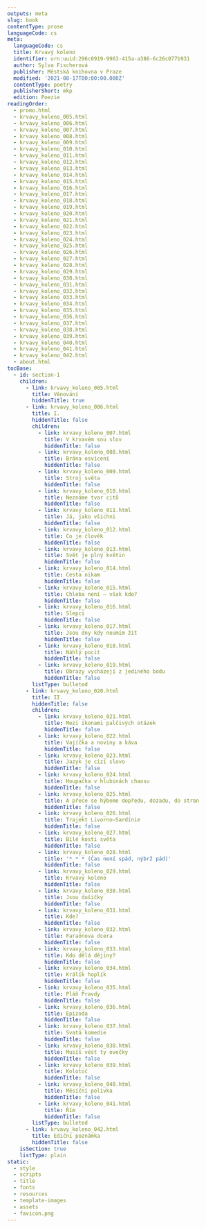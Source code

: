 ```yaml
---
outputs: meta
slug: book
contentType: prose
languageCode: cs
meta:
  languageCode: cs
  title: Krvavý koleno
  identifier: urn:uuid:296c0919-9963-415a-a386-6c26c077b931
  author: Sylva Fischerová
  publisher: Městská knihovna v Praze
  modified: '2021-08-17T00:00:00.000Z'
  contentType: poetry
  publisherShort: mkp
  edition: Poezie
readingOrder:
  - promo.html
  - krvavy_koleno_005.html
  - krvavy_koleno_006.html
  - krvavy_koleno_007.html
  - krvavy_koleno_008.html
  - krvavy_koleno_009.html
  - krvavy_koleno_010.html
  - krvavy_koleno_011.html
  - krvavy_koleno_012.html
  - krvavy_koleno_013.html
  - krvavy_koleno_014.html
  - krvavy_koleno_015.html
  - krvavy_koleno_016.html
  - krvavy_koleno_017.html
  - krvavy_koleno_018.html
  - krvavy_koleno_019.html
  - krvavy_koleno_020.html
  - krvavy_koleno_021.html
  - krvavy_koleno_022.html
  - krvavy_koleno_023.html
  - krvavy_koleno_024.html
  - krvavy_koleno_025.html
  - krvavy_koleno_026.html
  - krvavy_koleno_027.html
  - krvavy_koleno_028.html
  - krvavy_koleno_029.html
  - krvavy_koleno_030.html
  - krvavy_koleno_031.html
  - krvavy_koleno_032.html
  - krvavy_koleno_033.html
  - krvavy_koleno_034.html
  - krvavy_koleno_035.html
  - krvavy_koleno_036.html
  - krvavy_koleno_037.html
  - krvavy_koleno_038.html
  - krvavy_koleno_039.html
  - krvavy_koleno_040.html
  - krvavy_koleno_041.html
  - krvavy_koleno_042.html
  - about.html
tocBase:
  - id: section-1
    children:
      - link: krvavy_koleno_005.html
        title: Věnování
        hiddenTitle: true
      - link: krvavy_koleno_006.html
        title: I.
        hiddenTitle: false
        children:
          - link: krvavy_koleno_007.html
            title: V krvavém snu slov
            hiddenTitle: false
          - link: krvavy_koleno_008.html
            title: Brána osvícení
            hiddenTitle: false
          - link: krvavy_koleno_009.html
            title: Stroj světa
            hiddenTitle: false
          - link: krvavy_koleno_010.html
            title: Neznáme tvar citů
            hiddenTitle: false
          - link: krvavy_koleno_011.html
            title: Já, jako všichni
            hiddenTitle: false
          - link: krvavy_koleno_012.html
            title: Co je člověk
            hiddenTitle: false
          - link: krvavy_koleno_013.html
            title: Svět je plný květin
            hiddenTitle: false
          - link: krvavy_koleno_014.html
            title: Cesta nikam
            hiddenTitle: false
          - link: krvavy_koleno_015.html
            title: Chleba není — však kdo?
            hiddenTitle: false
          - link: krvavy_koleno_016.html
            title: Slepci
            hiddenTitle: false
          - link: krvavy_koleno_017.html
            title: Jsou dny kdy neumím žít
            hiddenTitle: false
          - link: krvavy_koleno_018.html
            title: Náhlý pocit
            hiddenTitle: false
          - link: krvavy_koleno_019.html
            title: Obrazy vycházejí z jediného bodu
            hiddenTitle: false
        listType: bulleted
      - link: krvavy_koleno_020.html
        title: II.
        hiddenTitle: false
        children:
          - link: krvavy_koleno_021.html
            title: Mezi ikonami palčivých otázek
            hiddenTitle: false
          - link: krvavy_koleno_022.html
            title: Vajíčka a noviny a káva
            hiddenTitle: false
          - link: krvavy_koleno_023.html
            title: Jazyk je cizí slovo
            hiddenTitle: false
          - link: krvavy_koleno_024.html
            title: Houpačka v hlubinách chaosu
            hiddenTitle: false
          - link: krvavy_koleno_025.html
            title: A přece se hýbeme dopředu, dozadu, do stran
            hiddenTitle: false
          - link: krvavy_koleno_026.html
            title: Trajekt Livorno–Sardínie
            hiddenTitle: false
          - link: krvavy_koleno_027.html
            title: Bílé kosti světa
            hiddenTitle: false
          - link: krvavy_koleno_028.html
            title: '* * * (Čas není spád, nýbrž pád)'
            hiddenTitle: false
          - link: krvavy_koleno_029.html
            title: Krvavý koleno
            hiddenTitle: false
          - link: krvavy_koleno_030.html
            title: Jsou dušičky
            hiddenTitle: false
          - link: krvavy_koleno_031.html
            title: Kde?
            hiddenTitle: false
          - link: krvavy_koleno_032.html
            title: Faraónova dcera
            hiddenTitle: false
          - link: krvavy_koleno_033.html
            title: Kdo dělá dějiny?
            hiddenTitle: false
          - link: krvavy_koleno_034.html
            title: Králík hoplík
            hiddenTitle: false
          - link: krvavy_koleno_035.html
            title: Pláň Pravdy
            hiddenTitle: false
          - link: krvavy_koleno_036.html
            title: Epizoda
            hiddenTitle: false
          - link: krvavy_koleno_037.html
            title: Svatá komedie
            hiddenTitle: false
          - link: krvavy_koleno_038.html
            title: Musíš vést ty ovečky
            hiddenTitle: false
          - link: krvavy_koleno_039.html
            title: Kolotoč
            hiddenTitle: false
          - link: krvavy_koleno_040.html
            title: Měsíční polívka
            hiddenTitle: false
          - link: krvavy_koleno_041.html
            title: Řím
            hiddenTitle: false
        listType: bulleted
      - link: krvavy_koleno_042.html
        title: Ediční poznámka
        hiddenTitle: false
    isSection: true
    listType: plain
static:
  - style
  - scripts
  - title
  - fonts
  - resources
  - template-images
  - assets
  - favicon.png
---
```

